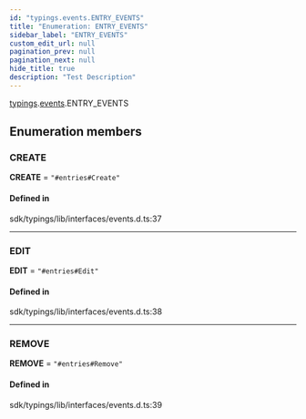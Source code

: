 ```yaml
---
id: "typings.events.ENTRY_EVENTS"
title: "Enumeration: ENTRY_EVENTS"
sidebar_label: "ENTRY_EVENTS"
custom_edit_url: null
pagination_prev: null
pagination_next: null
hide_title: true
description: "Test Description"
---
```


[typings](../namespaces/typings.md).[events](../namespaces/typings.events.md).ENTRY_EVENTS

## Enumeration members

### CREATE

 **CREATE** = `"#entries#Create"`

#### Defined in

sdk/typings/lib/interfaces/events.d.ts:37

___

### EDIT

 **EDIT** = `"#entries#Edit"`

#### Defined in

sdk/typings/lib/interfaces/events.d.ts:38

___

### REMOVE

 **REMOVE** = `"#entries#Remove"`

#### Defined in

sdk/typings/lib/interfaces/events.d.ts:39

